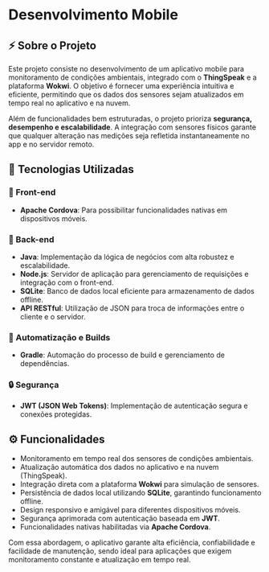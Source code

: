 # Desenvolvimento Mobile

## ⚡ Sobre o Projeto

Este projeto consiste no desenvolvimento de um aplicativo mobile para monitoramento de condições ambientais, integrado com o **ThingSpeak** e a plataforma **Wokwi**. O objetivo é fornecer uma experiência intuitiva e eficiente, permitindo que os dados dos sensores sejam atualizados em tempo real no aplicativo e na nuvem.

Além de funcionalidades bem estruturadas, o projeto prioriza **segurança, desempenho e escalabilidade**. A integração com sensores físicos garante que qualquer alteração nas medições seja refletida instantaneamente no app e no servidor remoto.

## 🔄 Tecnologias Utilizadas

### 📱 Front-end
- **Apache Cordova**: Para possibilitar funcionalidades nativas em dispositivos móveis.

### 🔧 Back-end
- **Java**: Implementação da lógica de negócios com alta robustez e escalabilidade.
- **Node.js**: Servidor de aplicação para gerenciamento de requisições e integração com o front-end.
- **SQLite**: Banco de dados local eficiente para armazenamento de dados offline.
- **API RESTful**: Utilização de JSON para troca de informações entre o cliente e o servidor.

### 🚀 Automatização e Builds
- **Gradle**: Automação do processo de build e gerenciamento de dependências.

### 🔒 Segurança
- **JWT (JSON Web Tokens)**: Implementação de autenticação segura e conexões protegidas.

## ⚙ Funcionalidades
- Monitoramento em tempo real dos sensores de condições ambientais.
- Atualização automática dos dados no aplicativo e na nuvem (ThingSpeak).
- Integração direta com a plataforma **Wokwi** para simulação de sensores.
- Persistência de dados local utilizando **SQLite**, garantindo funcionamento offline.
- Design responsivo e amigável para diferentes dispositivos móveis.
- Segurança aprimorada com autenticação baseada em **JWT**.
- Funcionalidades nativas habilitadas via **Apache Cordova**.

Com essa abordagem, o aplicativo garante alta eficiência, confiabilidade e facilidade de manutenção, sendo ideal para aplicações que exigem monitoramento constante e atualização em tempo real.

